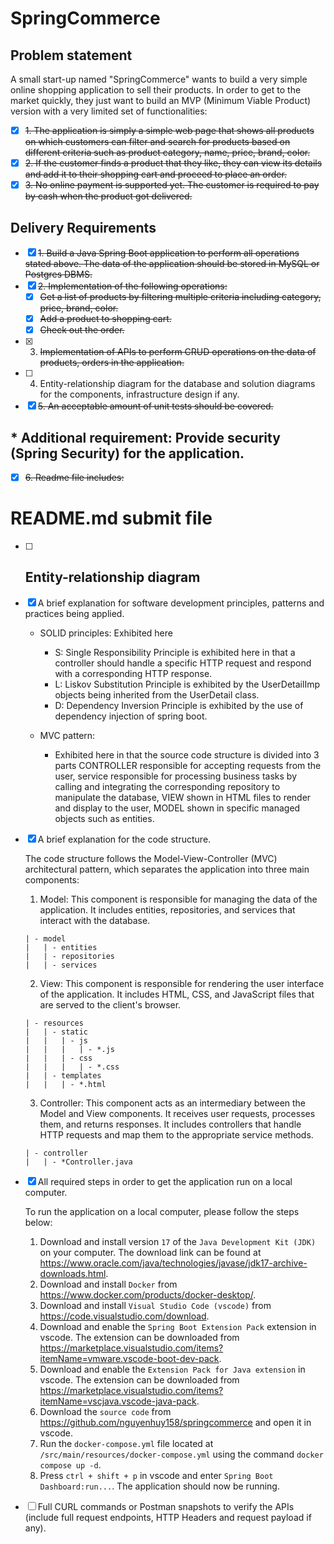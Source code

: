 # SpringCommerce
## Problem statement
A small start-up named "SpringCommerce" wants to build a very simple online shopping application to sell their products. In order to get to the market quickly, they just want to build an MVP (Minimum Viable Product) version with a very limited set of functionalities:
- [x] ~~1. The application is simply a simple web page that shows all products on which customers can filter and search for products based on different criteria such as product category, name, price, brand, color.~~
- [x] ~~2. If the customer finds a product that they like, they can view its details and add it to their shopping cart and proceed to place an order.~~
- [x] ~~3. No online payment is supported yet. The customer is required to pay by cash when the product got delivered.~~

## Delivery Requirements
- [x] ~~1. Build a Java Spring Boot application to perform all operations stated above. The data of the application should be stored in MySQL or Postgres DBMS.~~
- [x] ~~2. Implementation of the following operations:~~
  - [x] ~~Get a list of products by filtering multiple criteria including category, price, brand, color.~~
  - [x] ~~Add a product to shopping cart.~~
  - [x] ~~Check out the order.~~
- [x] 3. ~~Implementation of APIs to perform CRUD operations on the data of products, orders in the application.~~
- [ ] 4. Entity-relationship diagram for the database and solution diagrams
for the components, infrastructure design if any.
- [x] ~~5. An acceptable amount of unit tests should be covered.~~

## * Additional requirement: Provide security (Spring Security) for the application.

- [x] ~~6. Readme file includes:~~
# README.md submit file
  - [ ] Entity-relationship diagram 
    - 
  - [x] A brief explanation for software development principles, patterns and practices being applied.
    - SOLID principles: Exhibited here
      - S: Single Responsibility Principle is exhibited here in that a controller should handle a specific HTTP request and respond with a corresponding HTTP response.
      - L: Liskov Substitution Principle is exhibited by the UserDetailImp objects being inherited from the UserDetail class.
      - D: Dependency Inversion Principle is exhibited by the use of dependency injection of spring boot.
      
    - MVC pattern:
      - Exhibited here in that the source code structure is divided into 3 parts CONTROLLER responsible for accepting requests from the user, service responsible for processing business tasks by calling and integrating the corresponding repository to manipulate the database, VIEW shown in HTML files to render and display to the user, MODEL shown in specific managed objects such as entities.
  
  - [x] A brief explanation for the code structure.

    The code structure follows the Model-View-Controller (MVC) architectural pattern, which separates the application into three main components:
    1. Model: This component is responsible for managing the data of the application. It includes entities, repositories, and services that interact with the database.
    ```
    | - model
    |   | - entities
    |   | - repositories
    |   | - services
    ```
    
    2. View: This component is responsible for rendering the user interface of the application. It includes HTML, CSS, and JavaScript files that are served to the client's browser.
    ```
    | - resources
    |   | - static
    |   |   | - js
    |   |   |   | - *.js
    |   |   | - css
    |   |   |   | - *.css
    |   | - templates
    |   |   | - *.html
    ```

    3. Controller: This component acts as an intermediary between the Model and View components. It receives user requests, processes them, and returns responses. It includes controllers that handle HTTP requests and map them to the appropriate service methods.
    ```
    | - controller
    |   | - *Controller.java
    ```

  - [x] All required steps in order to get the application run on a local
  computer.

    To run the application on a local computer, please follow the steps below:

    1. Download and install version `17` of the `Java Development Kit (JDK)` on your computer. The download link can be found at https://www.oracle.com/java/technologies/javase/jdk17-archive-downloads.html.
    2. Download and install `Docker` from https://www.docker.com/products/docker-desktop/.
    3. Download and install `Visual Studio Code (vscode)` from https://code.visualstudio.com/download.
    4. Download and enable the `Spring Boot Extension Pack` extension in vscode. The extension can be downloaded from https://marketplace.visualstudio.com/items?itemName=vmware.vscode-boot-dev-pack.
    5. Download and enable the `Extension Pack for Java extension` in vscode. The extension can be downloaded from https://marketplace.visualstudio.com/items?itemName=vscjava.vscode-java-pack.
    6. Download the `source code` from https://github.com/nguyenhuy158/springcommerce and open it in vscode.
    7. Run the `docker-compose.yml` file located at `/src/main/resources/docker-compose.yml` using the command `docker compose up -d`.
    8. Press `ctrl + shift + p` in vscode and enter `Spring Boot Dashboard:run...`. The application should now be running.

  - [ ] Full CURL commands or Postman snapshots to verify the APIs
  (include full request endpoints, HTTP Headers and request payload
  if any).


  

